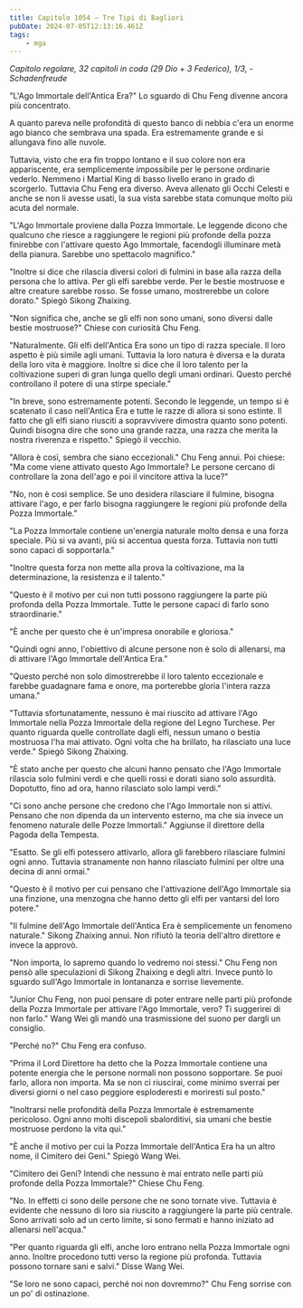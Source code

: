 ```yaml
---
title: Capitolo 1054 – Tre Tipi di Bagliori
pubDate: 2024-07-05T12:13:16.461Z
tags:
    - mga
---
```



<em>Capitolo regolare,
32 capitoli in coda (29 Dio + 3 Federico), 1/3,
-Schadenfreude</em>


"L'Ago Immortale dell'Antica Era?" Lo sguardo di Chu Feng divenne ancora più concentrato.


A quanto pareva nelle profondità di questo banco di nebbia c'era un enorme ago bianco che sembrava una spada. Era estremamente grande e si allungava fino alle nuvole.


Tuttavia, visto che era fin troppo lontano e il suo colore non era appariscente, era semplicemente impossibile per le persone ordinarie vederlo. Nemmeno i Martial King di basso livello erano in grado di scorgerlo. Tuttavia Chu Feng era diverso. Aveva allenato gli Occhi Celesti e anche se non li avesse usati, la sua vista sarebbe stata comunque molto più acuta del normale.


"L'Ago Immortale proviene dalla Pozza Immortale. Le leggende dicono che qualcuno che riesce a raggiungere le regioni più profonde della pozza finirebbe con l'attivare questo Ago Immortale, facendogli illuminare metà della pianura. Sarebbe uno spettacolo magnifico."


"Inoltre si dice che rilascia diversi colori di fulmini in base alla razza della persona che lo attiva. Per gli elfi sarebbe verde. Per le bestie mostruose e altre creature sarebbe rosso. Se fosse umano, mostrerebbe un colore dorato." Spiegò Sikong Zhaixing.


"Non significa che, anche se gli elfi non sono umani, sono diversi dalle bestie mostruose?" Chiese con curiosità Chu Feng.


"Naturalmente. Gli elfi dell'Antica Era sono un tipo di razza speciale. Il loro aspetto è più simile agli umani. Tuttavia la loro natura è diversa e la durata della loro vita è maggiore. Inoltre si dice che il loro talento per la coltivazione superi di gran lunga quello degli umani ordinari. Questo perché controllano il potere di una stirpe speciale."


"In breve, sono estremamente potenti. Secondo le leggende, un tempo si è scatenato il caso nell'Antica Era e tutte le razze di allora si sono estinte. Il fatto che gli elfi siano riusciti a sopravvivere dimostra quanto sono potenti. Quindi bisogna dire che sono una grande razza, una razza che merita la nostra riverenza e rispetto." Spiegò il vecchio.


"Allora è così, sembra che siano eccezionali." Chu Feng annuì. Poi chiese: "Ma come viene attivato questo Ago Immortale? Le persone cercano di controllare la zona dell'ago e poi il vincitore attiva la luce?"


"No, non è così semplice. Se uno desidera rilasciare il fulmine, bisogna attivare l'ago, e per farlo bisogna raggiungere le regioni più profonde della Pozza Immortale."


"La Pozza Immortale contiene un'energia naturale molto densa e una forza speciale. Più si va avanti, più si accentua questa forza. Tuttavia non tutti sono capaci di sopportarla."


"Inoltre questa forza non mette alla prova la coltivazione, ma la determinazione, la resistenza e il talento."


"Questo è il motivo per cui non tutti possono raggiungere la parte più profonda della Pozza Immortale. Tutte le persone capaci di farlo sono straordinarie."


"È anche per questo che è un'impresa onorabile e gloriosa."


"Quindi ogni anno, l'obiettivo di alcune persone non è solo di allenarsi, ma di attivare l'Ago Immortale dell'Antica Era."


"Questo perché non solo dimostrerebbe il loro talento eccezionale e farebbe guadagnare fama e onore, ma porterebbe gloria l'intera razza umana."


"Tuttavia sfortunatamente, nessuno è mai riuscito ad attivare l'Ago Immortale nella Pozza Immortale della regione del Legno Turchese. Per quanto riguarda quelle controllate dagli elfi, nessun umano o bestia mostruosa l'ha mai attivato. Ogni volta che ha brillato, ha rilasciato una luce verde." Spiegò Sikong Zhaixing.


"È stato anche per questo che alcuni hanno pensato che l'Ago Immortale rilascia solo fulmini verdi e che quelli rossi e dorati siano solo assurdità. Dopotutto, fino ad ora, hanno rilasciato solo lampi verdi."


"Ci sono anche persone che credono che l'Ago Immortale non si attivi. Pensano che non dipenda da un intervento esterno, ma che sia invece un fenomeno naturale delle Pozze Immortali." Aggiunse il direttore della Pagoda della Tempesta.


"Esatto. Se gli elfi potessero attivarlo, allora gli farebbero rilasciare fulmini ogni anno. Tuttavia stranamente non hanno rilasciato fulmini per oltre una decina di anni ormai."


"Questo è il motivo per cui pensano che l'attivazione dell'Ago Immortale sia una finzione, una menzogna che hanno detto gli elfi per vantarsi del loro potere."


"Il fulmine dell'Ago Immortale dell'Antica Era è semplicemente un fenomeno naturale." Sikong Zhaixing annuì. Non rifiutò la teoria dell'altro direttore e invece la approvò.


"Non importa, lo sapremo quando lo vedremo noi stessi." Chu Feng non pensò alle speculazioni di Sikong Zhaixing e degli altri. Invece puntò lo sguardo sull'Ago Immortale in lontananza e sorrise lievemente.


"Junior Chu Feng, non puoi pensare di poter entrare nelle parti più profonde della Pozza Immortale per attivare l'Ago Immortale, vero? Ti suggerirei di non farlo." Wang Wei gli mandò una trasmissione del suono per dargli un consiglio.


"Perché no?" Chu Feng era confuso.


"Prima il Lord Direttore ha detto che la Pozza Immortale contiene una potente energia che le persone normali non possono sopportare. Se puoi farlo, allora non importa. Ma se non ci riuscirai, come minimo sverrai per diversi giorni o nel caso peggiore esploderesti e moriresti sul posto."


"Inoltrarsi nelle profondità della Pozza Immortale è estremamente pericoloso. Ogni anno molti discepoli sbalorditivi, sia umani che bestie mostruose perdono la vita qui."


"È anche il motivo per cui la Pozza Immortale dell'Antica Era ha un altro nome, il Cimitero dei Geni." Spiegò Wang Wei.


"Cimitero dei Geni? Intendi che nessuno è mai entrato nelle parti più profonde della Pozza Immortale?" Chiese Chu Feng.


"No. In effetti ci sono delle persone che ne sono tornate vive. Tuttavia è evidente che nessuno di loro sia riuscito a raggiungere la parte più centrale. Sono arrivati solo ad un certo limite, si sono fermati e hanno iniziato ad allenarsi nell'acqua."


"Per quanto riguarda gli elfi, anche loro entrano nella Pozza Immortale ogni anno. Inoltre procedono tutti verso la regione più profonda. Tuttavia possono tornare sani e salvi." Disse Wang Wei.


"Se loro ne sono capaci, perché noi non dovremmo?" Chu Feng sorrise con un po' di ostinazione.
                                


                                




